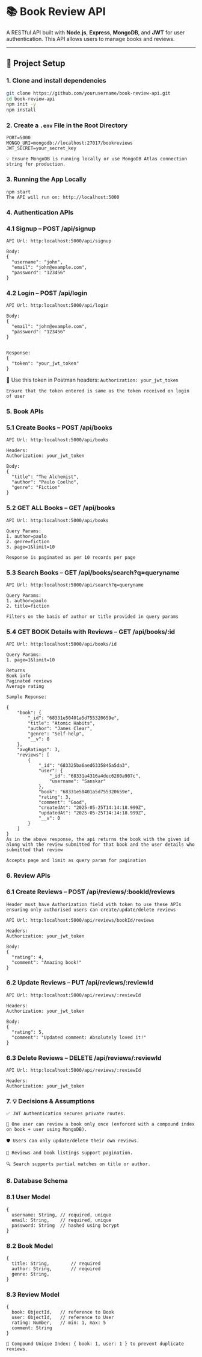 
# 📚 Book Review API

A RESTful API built with **Node.js**, **Express**, **MongoDB**, and **JWT** for user authentication. This API allows users to manage books and reviews.

---

## 🚀 Project Setup

### 1. Clone and install dependencies
```bash
git clone https://github.com/yourusername/book-review-api.git
cd book-review-api
npm init -y
npm install
```

### 2. Create a `.env` File in the Root Directory

```env
PORT=5000
MONGO_URI=mongodb://localhost:27017/bookreviews
JWT_SECRET=your_secret_key

💡 Ensure MongoDB is running locally or use MongoDB Atlas connection string for production.
```

### 3. Running the App Locally

```
npm start
The API will run on: http://localhost:5000
```
### 4. Authentication APIs
### 4.1 Signup – POST /api/signup
```API Url: http:localhost:5000/api/signup```
```
Body: 
{
  "username": "john",
  "email": "john@example.com",
  "password": "123456"
}
```

### 4.2 Login – POST /api/login
```API Url: http:localhost:5000/api/login```
```
Body: 
{
  "email": "john@example.com",
  "password": "123456"
}


Response:
{
  "token": "your_jwt_token"
}
```

🔐 Use this token in Postman headers:
```Authorization: your_jwt_token```
```
Ensure that the token entered is same as the token received on login of user
```

### 5. Book APIs
### 5.1 Create Books – POST /api/books
```API Url: http:localhost:5000/api/books```
```
Headers:
Authorization: your_jwt_token

Body: 
{
  "title": "The Alchemist",
  "author": "Paulo Coelho",
  "genre": "Fiction"
}

```

### 5.2 GET ALL Books – GET /api/books
```API Url: http:localhost:5000/api/books```
```
Query Params:
1. author=paulo
2. genre=fiction
3. page=1&limit=10

Response is paginated as per 10 records per page
```

### 5.3 Search Books – GET /api/books/search?q=queryname
```API Url: http:localhost:5000/api/search?q=queryname```
```
Query Params:
1. author=paulo
2. title=fiction

Filters on the basis of author or title provided in query params
```

### 5.4 GET BOOK Details with Reviews – GET /api/books/:id
```API Url: http:localhost:5000/api/books/id```
```
Query Params:
1. page=1&limit=10

Returns
Book info
Paginated reviews
Average rating

Sample Reponse:

{
    "book": {
        "_id": "68331e50401a5d755320659e",
        "title": "Atomic Habits",
        "author": "James Clear",
        "genre": "Self-help",
        "__v": 0
    },
    "avgRatings": 3,
    "reviews": [
        {
            "_id": "683325ba6aed6335845a5da3",
            "user": {
                "_id": "68331a4316a4dec6280a907c",
                "username": "Sanskar"
            },
            "book": "68331e50401a5d755320659e",
            "rating": 3,
            "comment": "Good",
            "createdAt": "2025-05-25T14:14:18.999Z",
            "updatedAt": "2025-05-25T14:14:18.999Z",
            "__v": 0
        }
    ]
}
As in the above response, the api returns the book with the given id along with the review submitted for that book and the user details who submitted that review 

Accepts page and limit as query param for pagination
```
### 6. Review APIs
### 6.1 Create Reviews – POST /api/reviews/:bookId/reviews

```Header must have Authorization field with token to use these APIs ensuring only authorised users can create/update/delete reviews```

```API Url: http:localhost:5000/api/reviews/bookId/reviews```
```
Headers:
Authorization: your_jwt_token

Body: 
{
  "rating": 4,
  "comment": "Amazing book!"
}
```

### 6.2 Update Reviews – PUT /api/reviews/:reviewId
```API Url: http:localhost:5000/api/reviews/:reviewId```
```
Headers:
Authorization: your_jwt_token

Body: 
{
  "rating": 5,
  "comment": "Updated comment: Absolutely loved it!"
}

```

### 6.3 Delete Reviews – DELETE /api/reviews/:reviewId
```API Url: http:localhost:5000/api/reviews/:reviewId```
```
Headers:
Authorization: your_jwt_token

```
### 7. 💡 Decisions & Assumptions

```
✅ JWT Authentication secures private routes.

🚫 One user can review a book only once (enforced with a compound index on book + user using MongoDB).

🛡️ Users can only update/delete their own reviews.

📄 Reviews and book listings support pagination.

🔍 Search supports partial matches on title or author.
```
### 8. Database Schema
### 8.1 User Model

```
{
  username: String, // required, unique
  email: String,    // required, unique
  password: String  // hashed using bcrypt
}

```

### 8.2 Book Model

```
{
  title: String,        // required
  author: String,       // required
  genre: String,
}

```

### 8.3 Review Model

```
{
  book: ObjectId,   // reference to Book
  user: ObjectId,   // reference to User
  rating: Number,   // min: 1, max: 5
  comment: String
}

```
```📌 Compound Unique Index: { book: 1, user: 1 } to prevent duplicate reviews.```










